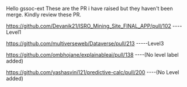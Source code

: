 Hello gssoc-ext 
These are the PR i have raised but they haven't been merge. Kindly review these PR.

https://github.com/Devanik21/ISRO_Mining_Site_FINAL_APP/pull/102 ----Level1 

https://github.com/multiverseweb/Dataverse/pull/213  -----Level3

https://github.com/ombhojane/explainableai/pull/138 ----(No level label added)

https://github.com/yashasvini121/predictive-calc/pull/200 ----(No Level added)
